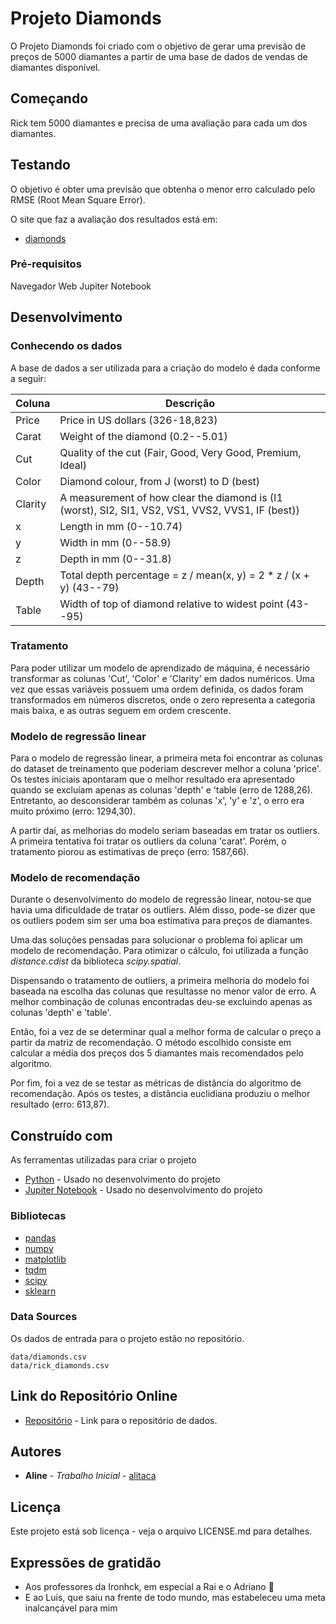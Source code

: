 # Projeto Diamonds

O Projeto Diamonds foi criado com o objetivo de gerar uma previsão de preços de 5000 diamantes a partir de uma base de dados de vendas de diamantes disponível.

## Começando

Rick tem 5000 diamantes e precisa de uma avaliação para cada um dos diamantes.

## Testando

O objetivo é obter uma previsão que obtenha o menor erro calculado pelo RMSE (Root Mean Square Error).

O site que faz a avaliação dos resultados está em:

* [diamonds](https://daft-oct2020-rick-diamonds.herokuapp.com/)

### Pré-requisitos

Navegador Web
Jupiter Notebook

## Desenvolvimento

### Conhecendo os dados

A base de dados a ser utilizada para a criação do modelo é dada conforme a seguir:


| Coluna  | Descrição  |
|---|---|
| Price  | Price in US dollars (326-18,823)  |
| Carat  | Weight of the diamond (0.2--5.01)  |
| Cut  | Quality of the cut (Fair, Good, Very Good, Premium, Ideal)  |
| Color  | Diamond colour, from J (worst) to D (best)  |
| Clarity  | A measurement of how clear the diamond is (I1 (worst), SI2, SI1, VS2, VS1, VVS2, VVS1, IF (best))   |
| x  | Length in mm (0--10.74)  |
| y  | Width in mm (0--58.9)  |
| z  | Depth in mm (0--31.8)  |
| Depth  | Total depth percentage = z / mean(x, y) = 2 * z / (x + y) (43--79)  |
| Table  | Width of top of diamond relative to widest point (43--95)  |

### Tratamento

Para poder utilizar um modelo de aprendizado de máquina, é necessário transformar as colunas 'Cut', 'Color' e 'Clarity' em dados numéricos. Uma vez que essas variáveis possuem uma ordem definida, os dados foram transformados em números discretos, onde o zero representa a categoria mais baixa, e as outras seguem em ordem crescente. 

### Modelo de regressão linear

Para o modelo de regressão linear, a primeira meta foi encontrar as colunas do dataset de treinamento que poderiam descrever melhor a coluna 'price'. Os testes iniciais apontaram que o melhor resultado era apresentado quando se excluíam apenas as colunas 'depth' e 'table (erro de 1288,26). Entretanto, ao desconsiderar também as colunas 'x', 'y' e 'z', o erro era muito próximo (erro: 1294,30).

A partir daí, as melhorias do modelo seriam baseadas em tratar os outliers. A primeira tentativa foi tratar os outliers da coluna 'carat'. Porém, o tratamento piorou as estimativas de preço (erro: 1587,66).

### Modelo de recomendação

Durante o desenvolvimento do modelo de regressão linear, notou-se que havia uma dificuldade de tratar os outliers. Além disso, pode-se dizer que os outliers podem sim ser uma boa estimativa para preços de diamantes.

Uma das soluções pensadas para solucionar o problema foi aplicar um modelo de recomendação. Para otimizar o cálculo, foi utilizada a função *distance.cdist* da biblioteca *scipy.spatial*.

Dispensando o tratamento de outliers, a primeira melhoria do modelo foi baseada na escolha das colunas que resultasse no menor valor de erro. A melhor combinação de colunas encontradas deu-se excluindo apenas as colunas 'depth' e 'table'.

Então, foi a vez de se determinar qual a melhor forma de calcular o preço a partir da matriz de recomendação. O método escolhido consiste em calcular a média dos preços dos 5 diamantes mais recomendados pelo algoritmo.

Por fim, foi a vez de se testar as métricas de distância do algoritmo de recomendação. Após os testes, a distância euclidiana produziu o melhor resultado (erro: 613,87).

## Construído com

As ferramentas utilizadas para criar o projeto

* [Python](https://www.python.org/) - Usado no desenvolvimento do projeto
* [Jupiter Notebook](https://jupyter.org/) - Usado no desenvolvimento do projeto

### Bibliotecas

* [pandas](https://pandas.pydata.org/)
* [numpy](https://numpy.org/)
* [matplotlib](https://matplotlib.org/)
* [tqdm](https://tqdm.github.io/)
* [scipy](https://www.scipy.org/)
* [sklearn](https://scikit-learn.org/)

### Data Sources

Os dados de entrada para o projeto estão no repositório.

```
data/diamonds.csv
data/rick_diamonds.csv
```


## Link do Repositório Online

* [Repositório](https://github.com/alitaca/Projeto_Diamonds.git) - Link para o repositório de dados.

## Autores

* **Aline** - *Trabalho Inicial* - [alitaca](https://github.com/alitaca)


## Licença

Este projeto está sob licença - veja o arquivo LICENSE.md para detalhes.

## Expressões de gratidão

* Aos professores da Ironhck, em especial a Rai e o Adriano :star_struck:
* E ao Luis, que saiu na frente de todo mundo, mas estabeleceu uma meta inalcançável para mim